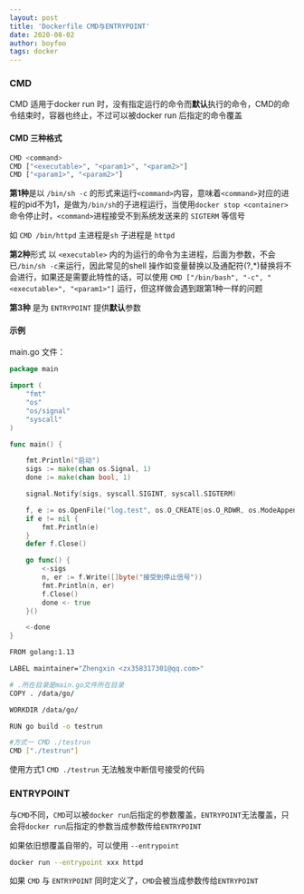 ```yaml
---
layout: post
title: 'Dockerfile CMD与ENTRYPOINT'
date: 2020-08-02
author: boyfoo
tags: docker
---
```



### CMD

CMD 适用于docker run 时，没有指定运行的命令而**默认**执行的命令，CMD的命令结束时，容器也终止，不过可以被docker run 后指定的命令覆盖

#### CMD 三种格式 

```bash
CMD <command> 
CMD ["<executable>", "<param1>", "<param2>"]
CMD ["<param1>", "<param2>"]
```

**第1种**是以 `/bin/sh -c` 的形式来运行`<command>`内容，意味着`<command>`对应的进程的pid不为1，是做为`/bin/sh`的子进程运行，当使用`docker stop <container> ` 命令停止时，`<command>`进程接受不到系统发送来的 `SIGTERM` 等信号

如 `CMD /bin/httpd` 主进程是`sh` 子进程是 `httpd` 

**第2种**形式 以 `<executable>` 内的为运行的命令为主进程，后面为参数，不会已`/bin/sh -c`来运行，因此常见的shell 操作如变量替换以及通配符(?,*)替换将不会进行，如果还是需要此特性的话，可以使用 `CMD ["/bin/bash", "-c", "<executable>", "<param1>"]` 运行，但这样做会遇到跟第1种一样的问题

**第3种** 是为 `ENTRYPOINT` 提供**默认**参数


#### 示例

main.go 文件：

```go 
package main

import (
	"fmt"
	"os"
	"os/signal"
	"syscall"
)

func main() {

	fmt.Println("启动")
	sigs := make(chan os.Signal, 1)
	done := make(chan bool, 1)

	signal.Notify(sigs, syscall.SIGINT, syscall.SIGTERM)

	f, e := os.OpenFile("log.test", os.O_CREATE|os.O_RDWR, os.ModeAppend)
	if e != nil {
		fmt.Println(e)
	}
	defer f.Close()

	go func() {
		<-sigs
		n, er := f.Write([]byte("接受到停止信号"))
		fmt.Println(n, er)
		f.Close()
		done <- true
	}()

	<-done
}
```


```bash
FROM golang:1.13

LABEL maintainer="Zhengxin <zx358317301@qq.com>"

# .所在目录是main.go文件所在目录
COPY . /data/go/

WORKDIR /data/go/

RUN go build -o testrun

#方式一 CMD ./testrun
CMD ["./testrun"]
```

使用方式1 `CMD ./testrun` 无法触发中断信号接受的代码


### ENTRYPOINT 

与`CMD`不同，`CMD`可以被`docker run`后指定的参数覆盖，`ENTRYPOINT`无法覆盖，只会将`docker run`后指定的参数当成参数传给`ENTRYPOINT`

如果依旧想覆盖自带的，可以使用 `--entrypoint`
```bash
docker run --entrypoint xxx httpd
```


如果 `CMD` 与 `ENTRYPOINT` 同时定义了，`CMD`会被当成参数传给`ENTRYPOINT`